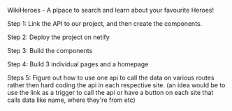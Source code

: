 WikiHeroes - A plpace to search and learn about your favourite Heroes! 

Step 1:
Link the API to our project, and then create the components. 

Step 2: 
Deploy the project on netify

Step 3: 
Build the components 

Step 4: 
Build 3 individual pages and a homepage

Steps 5: Figure out how to use one api to call the data on various routes rather then hard coding the api in each respective site. 
(an idea would be to use the link as a trigger to call the api or have a button on each site that calls data like name, where they're from etc)